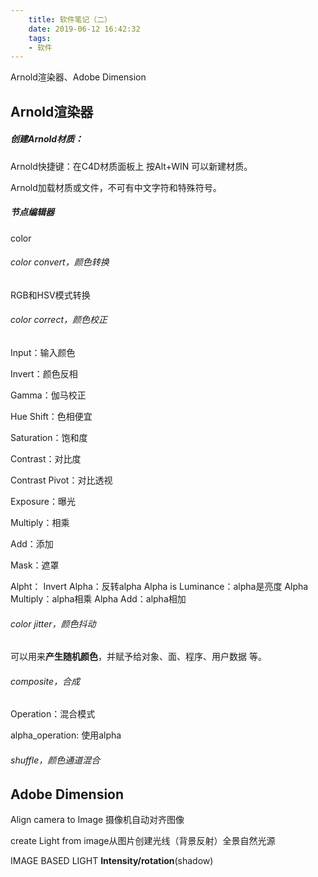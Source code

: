 ```yaml
---
    title: 软件笔记（二）
    date: 2019-06-12 16:42:32
    tags:
    - 软件
---
```


Arnold渲染器、Adobe Dimension

## Arnold渲染器



##### *创建Arnold材质*：

Arnold快捷键：在C4D材质面板上 按Alt+WIN 可以新建材质。

Arnold加载材质或文件，不可有中文字符和特殊符号。

##### 节点编辑器

color

###### color convert，颜色转换

RGB和HSV模式转换

###### color correct，颜色校正

Input：输入颜色

Invert：颜色反相

Gamma：伽马校正

Hue Shift：色相便宜

Saturation：饱和度

Contrast：对比度

Contrast Pivot：对比透视

Exposure：曝光

Multiply：相乘

Add：添加

Mask：遮罩

Alpht：
Invert Alpha：反转alpha
Alpha is Luminance：alpha是亮度
Alpha Multiply：alpha相乘
Alpha Add：alpha相加

###### color jitter，颜色抖动

可以用来**产生随机颜色**，并赋予给对象、面、程序、用户数据 等。

###### composite，合成

Operation：混合模式

alpha_operation: 使用alpha

###### shuffle，颜色通道混合



##  Adobe Dimension

Align camera to Image 摄像机自动对齐图像

create Light from image从图片创建光线（背景反射）全景自然光源

IMAGE BASED LIGHT __Intensity/rotation__(shadow)  
                                                                                                